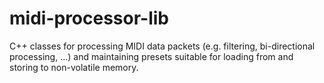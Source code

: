 # midi-processor-lib
C++ classes for processing MIDI data packets (e.g. filtering, bi-directional processing, ...)
and maintaining presets suitable for loading from and storing to non-volatile memory.